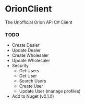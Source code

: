 # OrionClient
The Unofficial Orion API C# Client


### TODO
  - Create Dealer
  - Update Dealer
  - Create Wholesaler
  - Update Wholesaler
  - Security
    - Get Users
    - Get User
    - Search Users
    - Create User
    - Update User (manage profiles)
  - Add to Nuget (v0.1.0)
